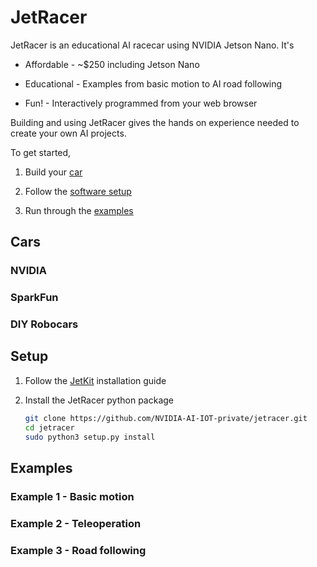 # JetRacer

JetRacer is an educational AI racecar using NVIDIA Jetson Nano.  It's

* Affordable - ~$250 including Jetson Nano

* Educational - Examples from basic motion to AI road following
* Fun! - Interactively programmed from your web browser

Building and using JetRacer gives the hands on experience needed to create your own AI projects.

To get started,

1. Build your [car](#cars)

2. Follow the [software setup](#setup)
3. Run through the [examples](#examples)

## Cars

### NVIDIA
### SparkFun
### DIY Robocars

## Setup

1. Follow the [JetKit](#) installation guide

2. Install the JetRacer python package

    ```bash
    git clone https://github.com/NVIDIA-AI-IOT-private/jetracer.git
    cd jetracer
    sudo python3 setup.py install
    ```

## Examples

### Example 1 - Basic motion

### Example 2 - Teleoperation

### Example 3 - Road following
